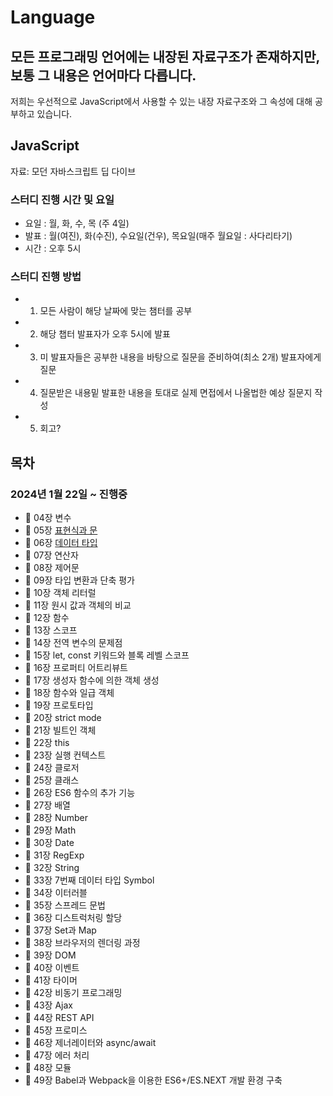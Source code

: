 # Language

## 모든 프로그래밍 언어에는 내장된 자료구조가 존재하지만, 보통 그 내용은 언어마다 다릅니다.
저희는 우선적으로 JavaScript에서 사용할 수 있는 내장 자료구조와 그 속성에 대해 공부하고 있습니다.

## JavaScript
자료: 모던 자바스크립트 딥 다이브

### 스터디 진행 시간 및 요일
- 요일 : 월, 화, 수, 목 (주 4일)
- 발표 : 월(여진), 화(수진), 수요일(건우), 목요일(매주 월요일 : 사다리타기)
- 시간 : 오후 5시

### 스터디 진행 방법
- 1. 모든 사람이 해당 날짜에 맞는 챔터를 공부
- 2. 해당 챕터 발표자가 오후 5시에 발표
- 3. 미 발표자들은 공부한 내용을 바탕으로 질문을 준비하여(최소 2개) 발표자에게 질문
- 4. 질문받은 내용밑 발표한 내용을 토대로 실제 면접에서 나올법한 예상 질문지 작성
- 5. 회고?

## 목차
### 2024년 1월 22일 ~ 진행중
* 📌 04장 변수
* 📌 05장 [표현식과 문](./JS//5.Expressions%26Statements/Expressions%26Statements.md)
* 📌 06장 [데이터 타입](./JS//6.DataType/DataType.md)
* 📌 07장 연산자
* 📌 08장 제어문
* 📌 09장 타입 변환과 단축 평가
* 📌 10장 객체 리터럴
* 📌 11장 원시 값과 객체의 비교
* 📌 12장 함수
* 📌 13장 스코프
* 📌 14장 전역 변수의 문제점
* 📌 15장 let, const 키워드와 블록 레벨 스코프
* 📌 16장 프로퍼티 어트리뷰트
* 📌 17장 생성자 함수에 의한 객체 생성
* 📌 18장 함수와 일급 객체
* 📌 19장 프로토타입
* 📌 20장 strict mode
* 📌 21장 빌트인 객체
* 📌 22장 this
* 📌 23장 실행 컨텍스트
* 📌 24장 클로저
* 📌 25장 클래스
* 📌 26장 ES6 함수의 추가 기능
* 📌 27장 배열
* 📌 28장 Number
* 📌 29장 Math
* 📌 30장 Date
* 📌 31장 RegExp
* 📌 32장 String
* 📌 33장 7번째 데이터 타입 Symbol
* 📌 34장 이터러블
* 📌 35장 스프레드 문법
* 📌 36장 디스트럭처링 할당
* 📌 37장 Set과 Map
* 📌 38장 브라우저의 렌더링 과정
* 📌 39장 DOM
* 📌 40장 이벤트
* 📌 41장 타이머
* 📌 42장 비동기 프로그래밍
* 📌 43장 Ajax
* 📌 44장 REST API
* 📌 45장 프로미스
* 📌 46장 제너레이터와 async/await
* 📌 47장 에러 처리
* 📌 48장 모듈
* 📌 49장 Babel과 Webpack을 이용한 ES6+/ES.NEXT 개발 환경 구축